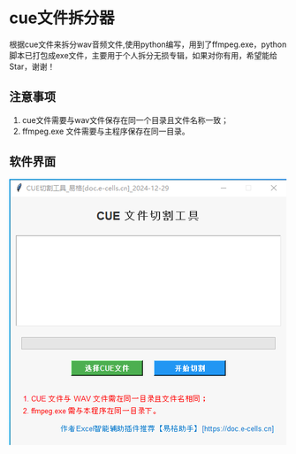# cue文件拆分器
根据cue文件来拆分wav音频文件,使用python编写，用到了ffmpeg.exe，python脚本已打包成exe文件，主要用于个人拆分无损专辑，如果对你有用，希望能给Star，谢谢！

## 注意事项
1. cue文件需要与wav文件保存在同一个目录且文件名称一致；
2. ffmpeg.exe 文件需要与主程序保存在同一目录。

## 软件界面

![](./主程序界面.jpg)

